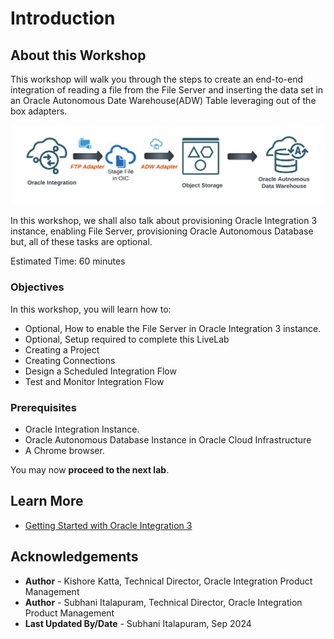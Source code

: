 # Introduction

## About this Workshop

This workshop will walk you through the steps to create an end-to-end integration of reading a file from the File Server and inserting the data set in an Oracle Autonomous Date Warehouse(ADW) Table leveraging out of the box adapters.

![Integration Architecture](images/get-started-integration-scenario.png)

In this workshop, we shall also talk about provisioning Oracle Integration 3 instance, enabling File Server, provisioning Oracle Autonomous Database but, all of these tasks are optional.

Estimated Time: 60 minutes

### Objectives

In this workshop, you will learn how to:

- Optional, How to enable the File Server in Oracle Integration 3 instance.
- Optional, Setup required to complete this LiveLab
- Creating a Project
- Creating Connections
- Design a Scheduled Integration Flow
- Test and Monitor Integration Flow

### Prerequisites

- Oracle Integration Instance.
- Oracle Autonomous Database Instance in Oracle Cloud Infrastructure
- A Chrome browser.

You may now **proceed to the next lab**.

## Learn More

- [Getting Started with Oracle Integration 3](https://docs.oracle.com/en/cloud/paas/application-integration/index.html)

## Acknowledgements

- **Author** - Kishore Katta, Technical Director, Oracle Integration Product Management
- **Author** - Subhani Italapuram, Technical Director, Oracle Integration Product Management
- **Last Updated By/Date** - Subhani Italapuram, Sep 2024
